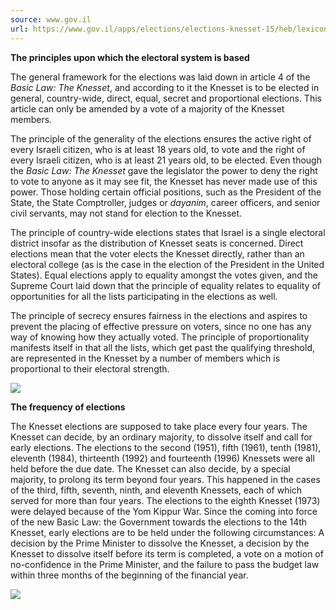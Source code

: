```yaml
---
source: www.gov.il
url: https://www.gov.il/apps/elections/elections-knesset-15/heb/lexicon/esystem.html
---
```


**The principles upon which the electoral system is based**

The general framework for the elections was laid down in article 4 of the _Basic Law: The Knesset_, and according to it the Knesset is to be elected in general, country-wide, direct, equal, secret and proportional elections. This article can only be amended by a vote of a majority of the Knesset members.

The principle of the generality of the elections ensures the active right of every Israeli citizen, who is at least 18 years old, to vote and the right of every Israeli citizen, who is at least 21 years old, to be elected. Even though the _Basic Law: The Knesset_ gave the legislator the power to deny the right to vote to anyone as it may see fit, the Knesset has never made use of this power. Those holding certain official positions, such as the President of the State, the State Comptroller, judges or _dayanim_, career officers, and senior civil servants, may not stand for election to the Knesset.

The principle of country-wide elections states that Israel is a single electoral district insofar as the distribution of Knesset seats is concerned. Direct elections mean that the voter elects the Knesset directly, rather than an electoral college (as is the case in the election of the President in the United States). Equal elections apply to equality amongst the votes given, and the Supreme Court laid down that the principle of equality relates to equality of opportunities for all the lists participating in the elections as well.

The principle of secrecy ensures fairness in the elections and aspires to prevent the placing of effective pressure on voters, since no one has any way of knowing how they actually voted. The principle of proportionality manifests itself in that all the lists, which get past the qualifying threshold, are represented in the Knesset by a number of members which is proportional to their electoral strength.

![](https://www.gov.il/apps/elections/elections-knesset-15/heb/images/sep_elect.gif)

**The frequency of elections**

The Knesset elections are supposed to take place every four years. The Knesset can decide, by an ordinary majority, to dissolve itself and call for early elections. The elections to the second (1951), fifth (1961), tenth (1981), eleventh (1984), thirteenth (1992) and fourteenth (1996) Knessets were all held before the due date. The Knesset can also decide, by a special majority, to prolong its term beyond four years. This happened in the cases of the third, fifth, seventh, ninth, and eleventh Knessets, each of which served for more than four years. The elections to the eighth Knesset (1973) were delayed because of the Yom Kippur War. Since the coming into force of the new Basic Law: the Government towards the elections to the 14th Knesset, early elections are to be held under the following circumstances: A decision by the Prime Minister to dissolve the Knesset, a decision by the Knesset to dissolve itself before its term is completed, a vote on a motion of no-confidence in the Prime Minister, and the failure to pass the budget law within three months of the beginning of the financial year.

![](https://www.gov.il/apps/elections/elections-knesset-15/heb/images/sep_elect.gif)
